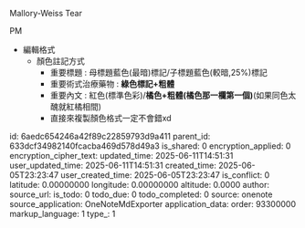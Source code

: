 Mallory-Weiss Tear

PM

- 編輯格式
  - 顏色註記方式
    - 重要標題 : 母標題藍色(最暗)標記/子標題藍色(較暗,25%)標記
    - 重要術式治療藥物 : **綠色標記+粗體**
    - 重要內文 : 紅色(標準色彩)/**橘色+粗體(橘色那一欄第一個)**(如果同色太醜就紅橘相間)
    - 直接來複製顏色格式一定不會錯xd



id: 6aedc654246a42f89c22859793d9a411
parent_id: 633dcf34982140fcacba469d578d49a3
is_shared: 0
encryption_applied: 0
encryption_cipher_text: 
updated_time: 2025-06-11T14:51:31
user_updated_time: 2025-06-11T14:51:31
created_time: 2025-06-05T23:23:47
user_created_time: 2025-06-05T23:23:47
is_conflict: 0
latitude: 0.00000000
longitude: 0.00000000
altitude: 0.0000
author: 
source_url: 
is_todo: 0
todo_due: 0
todo_completed: 0
source: onenote
source_application: OneNoteMdExporter
application_data: 
order: 93300000
markup_language: 1
type_: 1
